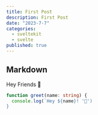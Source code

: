 ```yaml
---
title: First Post
description: First Post
date: "2023-7-7"
categories:
  - sveltekit
  - svelte
published: true
---
```


## Markdown

Hey Friends 👋

```ts
function greet(name: string) {
  console.log(`Hey ${name}! '👋')
}
```
